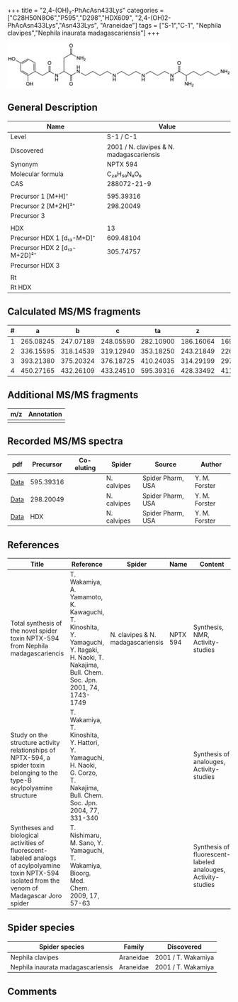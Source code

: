 +++
title = "2,4-(OH)₂-PhAcAsn433Lys"
categories = ["C28H50N8O6","P595","D298","HDX609",
"2,4-(OH)2-PhAcAsn433Lys","Asn433Lys",
"Araneidae"]
tags = ["S-1","C-1",
"Nephila clavipes","Nephila inaurata madagascariensis"]
+++

![](/img/2-4-OH2-PhAcAsn433Lys.png)

## General Description

| Name                         | Value                                    |
|------------------------------|------------------------------------------|
| Level                        | S-1 / C-1                                       |
| Discovered                   | 2001 / N. clavipes & N. madagascariensis |
| Synonym                      | NPTX 594                                 |
| Molecular formula            | C₂₈H₅₀N₈O₆                               |
| CAS                          | 288072-21-9                              |
|                              |                                          |
| Precursor 1 [M+H]⁺           | 595.39316                                |
| Precursor 2 [M+2H]²⁺         | 298.20049                                |
| Precursor 3                  |                                          |
|                              |                                          |
| HDX                          | 13                                       |
| Precursor HDX 1 [d₁₃-M+D]⁺   | 609.48104                                |
| Precursor HDX 2 [d₁₃-M+2D]²⁺ | 305.74757                                |
| Precursor HDX 3              |                                          |
|                              |                                          |
| Rt                           |                                          |
| Rt HDX                       |                                          |

## Calculated MS/MS fragments

| # | a         | b         | c         | ta        | z         | y         | tz        |
|---|-----------|-----------|-----------|-----------|-----------|-----------|-----------|
| 1 | 265.08245 | 247.07189 | 248.05590 | 282.10900 | 186.16064 | 169.13409 | 203.18719 |
| 2 | 336.15595 | 318.14539 | 319.12940 | 353.18250 | 243.21849 | 226.19194 | 260.24504 |
| 3 | 393.21380 | 375.20324 | 376.18725 | 410.24035 | 314.29199 | 297.26544 | 331.31854 |
| 4 | 450.27165 | 432.26109 | 433.24510 | 595.39316 | 428.33492 | 411.30837 | 445.36147 |

## Additional MS/MS fragments

| m/z       | Annotation |
|-----------|------------|
|           |            |

## Recorded MS/MS spectra

| pdf | Precursor | Co-eluting | Spider | Source | Author |
|-----|-----------|------------|--------|--------|--------|
| [Data](/pdf/N-clavipes/595_2-4-OH2-PhAcAsn433Lys_Nc.pdf) | 595.39316 |           | N. calvipes| Spider Pharm, USA | Y. M. Forster |
| [Data](/pdf/N-clavipes/595_2-4-OH2-PhAcAsn433Lys_Nc_2.pdf) | 298.20049 |           | N. calvipes| Spider Pharm, USA | Y. M. Forster |
| [Data](/pdf/N-clavipes/595_2-4-OH2-PhAcAsn433Lys_Nc_HDX.pdf) | HDX |           | N. calvipes| Spider Pharm, USA | Y. M. Forster |


## References

| Title                                                                                                                                                | Reference                                                                                                                                        | Spider                            | Name     | Content                                                      | Link                                                                        |
|------------------------------------------------------------------------------------------------------------------------------------------------------|--------------------------------------------------------------------------------------------------------------------------------------------------|-----------------------------------|----------|--------------------------------------------------------------|-----------------------------------------------------------------------------|
| Total synthesis of the novel spider toxin NPTX-594 from Nephila madagascariencis                                                                     | T. Wakamiya, A. Yamamoto, K. Kawaguchi, T. Kinoshita, Y. Yamaguchi, Y. Itagaki, H. Naoki, T. Nakajima, Bull. Chem. Soc. Jpn. 2001, 74, 1743-1749 | N. clavipes & N. madagascariensis | NPTX 594 | Synthesis, NMR, Activity-studies                             | [Link](https://www.journal.csj.jp/doi/10.1246/bcsj.74.1743)                 |
| Study on the structure activity relationships of NPTX-594, a spider toxin belonging to the type-B acylpolyamine structure                            | T. Wakamiya, T. Kinoshita, Y. Hattori, Y. Yamaguchi, H. Naoki, G. Corzo, T. Nakajima, Bull. Chem. Soc. Jpn. 2004, 77, 331-340                    |                                   |          | Synthesis of analouges, Activity-studies                     | [Link](https://www.journal.csj.jp/doi/10.1246/bcsj.77.331)                  |
| Syntheses and biological activities of fluorescent-labeled analogs of acylpolyamine toxin NPTX-594 isolated from the venom of Madagascar Joro spider | T. Nishimaru, M. Sano, Y. Yamaguchi, T. Wakamiya, Bioorg. Med. Chem. 2009, 17, 57-63                                                             |                                   |          | Synthesis of fluorescent-labeled analouges, Activity-studies | [Link](https://www.sciencedirect.com/science/article/pii/S0968089608010882) | 

## Spider species

| Spider species                    | Family    | Discovered         |
|-----------------------------------|-----------|--------------------|
| Nephila clavipes                  | Araneidae | 2001 / T. Wakamiya |
| Nephila inaurata madagascariensis | Araneidae | 2001 / T. Wakamiya |

## Comments